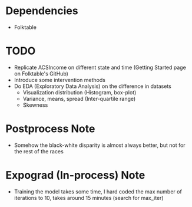 # Dependencies
- Folktable

# TODO
- Replicate ACSIncome on different state and time (Getting Started page on Folktable's GitHub)
- Introduce some intervention methods
- Do EDA (Exploratory Data Analysis) on the difference in datasets
    - Visualization distribution (Histogram, box-plot)
    - Variance, means, spread (Inter-quartile range)
    - Skewness

# Postprocess Note
- Somehow the black-white disparity is almost always better, but not for the rest of the races

# Expograd (In-process) Note
- Training the model takes some time, I hard coded the max number of iterations to 10, takes around 15 minutes (search for max_iter)
